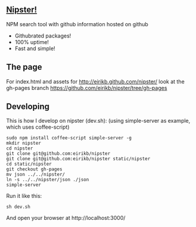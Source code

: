 [Nipster!](http://eirikb.github.com/nipster/)
--
NPM search tool with github information hosted on github

* Githubrated packages!
* 100% uptime!
* Fast and simple!

The page
---
For index.html and assets for http://eirikb.github.com/nipster/ look at the gh-pages branch
https://github.com/eirikb/nipster/tree/gh-pages

Developing
---
This is how I develop on nipster (dev.sh):
(using simple-server as example, which uses coffee-script)

    sudo npm install coffee-script simple-server -g
    mkdir nipster
    cd nipster
    git clone git@github.com:eirikb/nipster
    git clone git@github.com:eirikb/nipster static/nipster
    cd static/nipster
    git checkout gh-pages
    mv json ../../nipster/
    ln -s ../../nipster/json ./json
    simple-server

Run it like this: 

    sh dev.sh

And open your browser at http://localhost:3000/
